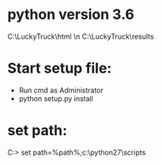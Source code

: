 # python version 3.6
C:\LuckyTruck\html   \n
C:\LuckyTruck\results

# Start setup file:
* Run cmd as Administrator
* python setup.py install

# set path:
C:\> set path=%path%;c:\python27\scripts
